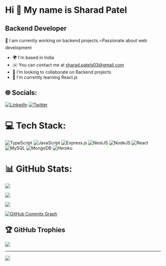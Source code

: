 Hi 👋 My name is Sharad Patel
===============================
Backend Developer
-----------------------

🔭 I am currently working on backend projects.⭐Passionate about web development

* 🌍  I'm based in India
* ✉️  You can contact me at [sharad.patels03@gmail.com](mailto:sharad.patels03@gmail.com)
* 🤝  I'm looking to collaborate on Backend projects<br>
* 🧠  I'm currently learning React.js<br>



## 🌐 Socials:
[![LinkedIn](https://img.shields.io/badge/LinkedIn-%230077B5.svg?logo=linkedin&logoColor=white)](https://linkedin.com/in/sharad-patel03) [![Twitter](https://img.shields.io/badge/Twitter-%231DA1F2.svg?logo=Twitter&logoColor=white)](https://twitter.com/Sharad003) 

# 💻 Tech Stack:
![TypeScript](https://img.shields.io/badge/typescript-%23007ACC.svg?style=for-the-badge&logo=typescript&logoColor=white) ![JavaScript](https://img.shields.io/badge/javascript-%23323330.svg?style=for-the-badge&logo=javascript&logoColor=%23F7DF1E) ![Express.js](https://img.shields.io/badge/express.js-%23404d59.svg?style=for-the-badge&logo=express&logoColor=%2361DAFB) ![NestJS](https://img.shields.io/badge/nestjs-%23E0234E.svg?style=for-the-badge&logo=nestjs&logoColor=white) ![NodeJS](https://img.shields.io/badge/node.js-6DA55F?style=for-the-badge&logo=node.js&logoColor=white) ![React](https://img.shields.io/badge/react-%2320232a.svg?style=for-the-badge&logo=react&logoColor=%2361DAFB) ![MySQL](https://img.shields.io/badge/mysql-%2300f.svg?style=for-the-badge&logo=mysql&logoColor=white) ![MongoDB](https://img.shields.io/badge/MongoDB-%234ea94b.svg?style=for-the-badge&logo=mongodb&logoColor=white) ![Heroku](https://img.shields.io/badge/heroku-%23430098.svg?style=for-the-badge&logo=heroku&logoColor=white)
# 📊 GitHub Stats:

![](https://github-readme-stats.vercel.app/api?username=Sharadp303&theme=dark&hide_border=true&include_all_commits=false&count_private=false)<br/>

![](https://github-readme-streak-stats.herokuapp.com/?user=Sharadp303&theme=dark&hide_border=true)<br/>

![](https://github-readme-stats.vercel.app/api/top-langs/?username=Sharadp303&theme=dark&hide_border=true&include_all_commits=false&count_private=false&layout=compact)

<a href="http://www.github.com/Sharadp303"><img src="https://github-readme-activity-graph.cyclic.app/graph?username=Sharadp303&bg_color=000000&color=ffffff&line=0891b2&point=ffffff&area_color=000000&area=true&hide_border=true&custom_title=GitHub%20Commits%20Graph" alt="GitHub Commits Graph" /></a>


## 🏆 GitHub Trophies
![](https://github-profile-trophy.vercel.app/?username=Sharadp303&theme=nord&no-frame=true&no-bg=true&margin-w=4)

---
[![](https://visitcount.itsvg.in/api?id=Sharadp303&icon=8&color=1)](https://visitcount.itsvg.in)

<!-- Proudly created with GPRM ( https://gprm.itsvg.in ) -->
